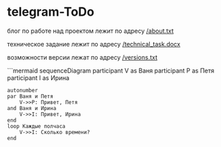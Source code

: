 # telegram-ToDo
блог по работе над проектом лежит по адресу <a href="https://github.com/KizurovAS/telegram-ToDo/blob/master/about.txt">/about.txt</a>
<p>
техническое задание лежит по адресу <a href="https://github.com/KizurovAS/telegram-ToDo/blob/master/technical_task.docx">/technical_task.docx</a>
<p>
возможности версии лежат по адресу <a href="https://github.com/KizurovAS/telegram-ToDo/blob/master/versions.txt">/versions.txt</a>
<p>
```mermaid
  sequenceDiagram
    participant V as Ваня
    participant P as Петя
    participant I as Ирина

    autonumber
    par Ваня и Петя
        V->>P: Привет, Петя
    and Ваня и Ирина 
        V->>I: Привет, Ирина
    end
    loop Каждые полчаса
        V->>I: Сколько времени?
    end
```
